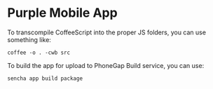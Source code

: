 Purple Mobile App
===

To transcompile CoffeeScript into the proper JS folders, you can use something like:

    coffee -o . -cwb src

To build the app for upload to PhoneGap Build service, you can use:

    sencha app build package
